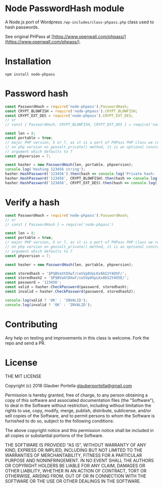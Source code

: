 # Node PasswordHash module

A Node.js port of Wordpress `/wp-includes/class-phpass.php` class used to hash passwords.

See original PHPass at [https://www.openwall.com/phpass/](https://www.openwall.com/phpass/).

# Installation

`npm install node-phpass`

# Password hash

```js
const PasswordHash = require('node-phpass').PasswordHash;
const CRYPT_BLOWFISH = require('node-phpass').CRYPT_BLOWFISH;
const CRYPT_EXT_DES = require('node-phpass').CRYPT_EXT_DES;
// or
// const { PasswordHash, CRYPT_BLOWFISH, CRYPT_EXT_DES } = require('node-phpass')

const len = 8;
const portable = true;
// major PHP version, 5 or 7, as it is a port of PHPass PHP class we rely
// on php version on gensalt_private() method, it is an optional constructor 
// argument which defaults to 7
const phpversion = 7; 

const hasher = new PasswordHash(len, portable, phpversion);
console.log('Hashing 123456 string');
hasher.HashPassword('123456').then(hash => console.log('Private hash: ', hash));
hasher.HashPassword('123456', CRYPT_BLOWFISH).then(hash => console.log('BCrypt hash: ', hash));
hasher.HashPassword('123456', CRYPT_EXT_DES).then(hash => console.log('DES hash: ', hash));
```

# Verify a hash

```js
const PasswordHash = require('node-phpass').PasswordHash;
// or
// const { PasswordHash } = require('node-phpass')

const len = 8;
const portable = true;
// major PHP version, 5 or 7, as it is a port of PHPass PHP class we rely
// on php version on gensalt_private() method, it is an optional constructor 
// argument which defaults to 7
const phpversion = 7; 

const hasher = new PasswordHash(len, portable, phpversion);

const storedhash = '$P$BVaXtDXwf/ceSVp8VpLKx8bS2Y4O5F/';
const storedhash2 = '$P$BVaXtDXwf/ceSVp8VpLKx8bS2Y4O5E/';
const password = '123456';
const valid = hasher.CheckPassword(password, storedhash);
const invalid = hasher.CheckPassword(password, storedhash2);

console.log(valid ? 'OK' : 'INVALID');
console.log(invalid ? 'OK' : 'INVALID');
```

# Contributing

Any help on testing and improvements in this class is welcome. Fork the repo and send a PR.

# License

THE MIT LICENSE

Copyright (c) 2018 Glauber Portella glauberportella@gmail.com

Permission is hereby granted, free of charge, to any person obtaining a 
copy of this software and associated documentation files (the "Software"), 
to deal in the Software without restriction, including without limitation 
the rights to use, copy, modify, merge, publish, distribute, sublicense, 
and/or sell copies of the Software, and to permit persons to whom the 
Software is furnished to do so, subject to the following conditions:

The above copyright notice and this permission notice shall be included 
in all copies or substantial portions of the Software.

THE SOFTWARE IS PROVIDED "AS IS", WITHOUT WARRANTY OF ANY KIND, EXPRESS 
OR IMPLIED, INCLUDING BUT NOT LIMITED TO THE WARRANTIES OF MERCHANTABILITY, 
FITNESS FOR A PARTICULAR PURPOSE AND NONINFRINGEMENT. IN NO EVENT SHALL THE 
AUTHORS OR COPYRIGHT HOLDERS BE LIABLE FOR ANY CLAIM, DAMAGES OR OTHER 
LIABILITY, WHETHER IN AN ACTION OF CONTRACT, TORT OR OTHERWISE, ARISING FROM, 
OUT OF OR IN CONNECTION WITH THE SOFTWARE OR THE USE OR OTHER DEALINGS 
IN THE SOFTWARE. 
